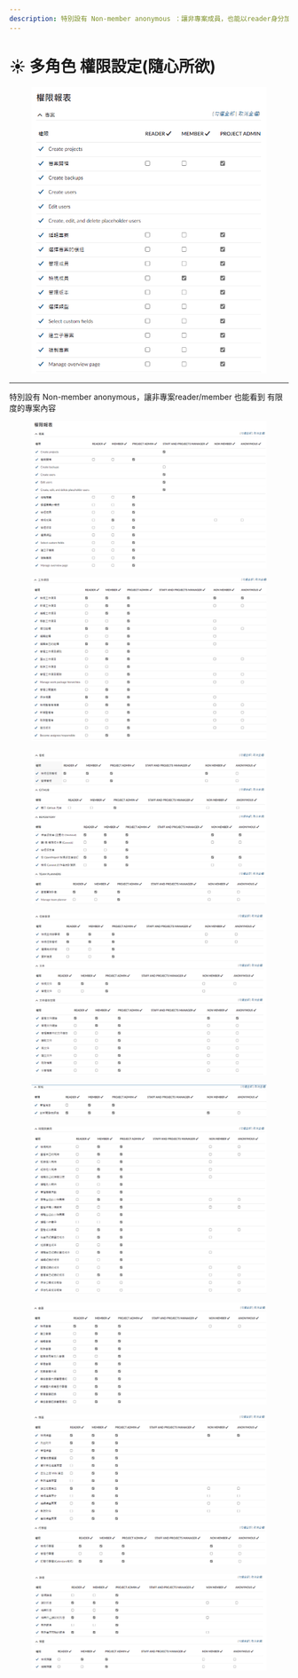 ```yaml
---
description: 特別設有 Non-member anonymous ：讓非專案成員，也能以reader身分加入專案，看到 有限度的專案內容
---
```


# ☀️ 多角色 權限設定(隨心所欲)

<figure><img src="../.gitbook/assets/image (1) (1) (1) (1) (1) (1) (1) (1) (1) (1) (1) (1).png" alt=""><figcaption></figcaption></figure>

***

特別設有 Non-member anonymous，讓非專案reader/member 也能看到 有限度的專案內容

<figure><img src="../.gitbook/assets/image (26).png" alt=""><figcaption></figcaption></figure>



<figure><img src="../.gitbook/assets/image (20).png" alt=""><figcaption></figcaption></figure>

<figure><img src="../.gitbook/assets/image (21).png" alt=""><figcaption></figcaption></figure>

<figure><img src="../.gitbook/assets/image (23).png" alt=""><figcaption></figcaption></figure>

<figure><img src="../.gitbook/assets/image (24).png" alt=""><figcaption></figcaption></figure>





<figure><img src="../.gitbook/assets/image (2) (1) (1) (1) (1) (1).png" alt=""><figcaption></figcaption></figure>

<figure><img src="../.gitbook/assets/image (1) (1) (1) (1) (1) (1) (1) (1) (1) (1) (1).png" alt=""><figcaption></figcaption></figure>

<figure><img src="../.gitbook/assets/image (2) (1) (1) (1) (1) (1) (1).png" alt=""><figcaption></figcaption></figure>

<figure><img src="../.gitbook/assets/image (25).png" alt=""><figcaption></figcaption></figure>





